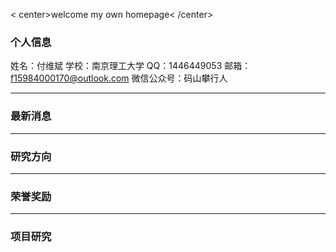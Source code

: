 < center>welcome my own homepage< /center>

### 个人信息

姓名：付维斌
学校：南京理工大学
QQ：1446449053
邮箱：f15984000170@outlook.com
微信公众号：码山攀行人

---
### 最新消息


---
### 研究方向


---
### 荣誉奖励

---
### 项目研究


